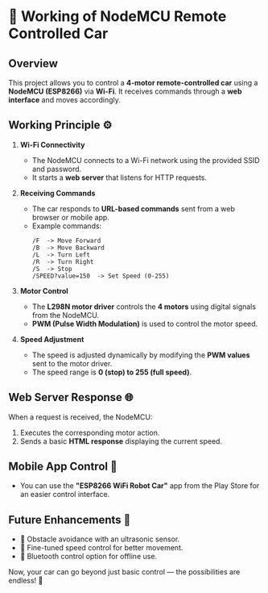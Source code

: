 # 📖 Working of NodeMCU Remote Controlled Car  

## Overview  
This project allows you to control a **4-motor remote-controlled car** using a **NodeMCU (ESP8266)** via **Wi-Fi**. It receives commands through a **web interface** and moves accordingly.

## Working Principle ⚙️  

1. **Wi-Fi Connectivity**  
   - The NodeMCU connects to a Wi-Fi network using the provided SSID and password.  
   - It starts a **web server** that listens for HTTP requests.  

2. **Receiving Commands**  
   - The car responds to **URL-based commands** sent from a web browser or mobile app.  
   - Example commands:  
     ```
     /F  -> Move Forward  
     /B  -> Move Backward  
     /L  -> Turn Left  
     /R  -> Turn Right  
     /S  -> Stop  
     /SPEED?value=150  -> Set Speed (0-255)  
     ```

3. **Motor Control**  
   - The **L298N motor driver** controls the **4 motors** using digital signals from the NodeMCU.  
   - **PWM (Pulse Width Modulation)** is used to control the motor speed.  

4. **Speed Adjustment**  
   - The speed is adjusted dynamically by modifying the **PWM values** sent to the motor driver.  
   - The speed range is **0 (stop) to 255 (full speed)**.  

## Web Server Response 🌐  
When a request is received, the NodeMCU:  
1. Executes the corresponding motor action.  
2. Sends a basic **HTML response** displaying the current speed.  

## Mobile App Control 📲  
- You can use the **"ESP8266 WiFi Robot Car"** app from the Play Store for an easier control interface.  

## Future Enhancements 🔮  
- 🚀 Obstacle avoidance with an ultrasonic sensor.  
- 🎯 Fine-tuned speed control for better movement.  
- 📡 Bluetooth control option for offline use.  


Now, your car can go beyond just basic control — the possibilities are endless! 🚀
